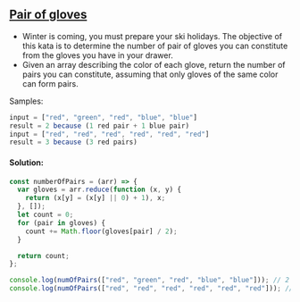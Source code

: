 ## [Pair of gloves](https://www.codewars.com/kata/58235a167a8cb37e1a0000db)

- Winter is coming, you must prepare your ski holidays. The objective of this kata is to determine the number of pair of gloves you can constitute from the gloves you have in your drawer.
- Given an array describing the color of each glove, return the number of pairs you can constitute, assuming that only gloves of the same color can form pairs.

Samples:
```js
input = ["red", "green", "red", "blue", "blue"] 
result = 2 because (1 red pair + 1 blue pair) 
input = ["red", "red", "red", "red", "red", "red"] 
result = 3 because (3 red pairs)
```
#### Solution:
```js
const numberOfPairs = (arr) => {
  var gloves = arr.reduce(function (x, y) {
    return (x[y] = (x[y] || 0) + 1), x;
  }, []);
  let count = 0;
  for (pair in gloves) {
    count += Math.floor(gloves[pair] / 2);
  }

  return count;
};

console.log(numOfPairs(["red", "green", "red", "blue", "blue"])); // 2
console.log(numOfPairs(["red", "red", "red", "red", "red", "red"])); // 3
```